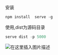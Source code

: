 安装

```javascript
npm install  serve -g
```

使用,dist为源码目录

```javascript
serve dist -p 5000
```

![在这里插入图片描述](https://img-blog.csdnimg.cn/20210708100905461.png?x-oss-process=image/watermark,type_ZmFuZ3poZW5naGVpdGk,shadow_10,text_aHR0cHM6Ly9ibG9nLmNzZG4ubmV0L2NoZW5kb25ncHU=,size_16,color_FFFFFF,t_70)
